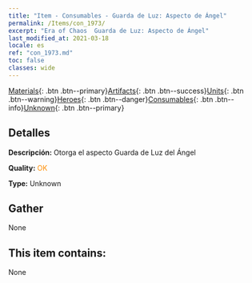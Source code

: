 ```yaml
---
title: "Item - Consumables - Guarda de Luz: Aspecto de Ángel"
permalink: /Items/con_1973/
excerpt: "Era of Chaos  Guarda de Luz: Aspecto de Ángel"
last_modified_at: 2021-03-18
locale: es
ref: "con_1973.md"
toc: false
classes: wide
---
```

 [Materials](/es/Items/){: .btn .btn--primary}[Artifacts](/es/Items/Artifacts/){: .btn .btn--success}[Units](/es/Items/Units/){: .btn .btn--warning}[Heroes](/es/Items/Heroes/){: .btn .btn--danger}[Consumables](/es/Items/Consumables/){: .btn .btn--info}[Unknown](/es/Items/Unknown/){: .btn .btn--primary}

## Detalles
 **Descripción:** Otorga el aspecto Guarda de Luz del Ángel

 **Quality:** <span style="color: #FF8C00">OK</span>

 **Type:** Unknown

## Gather

  None

## This item contains:

  None

